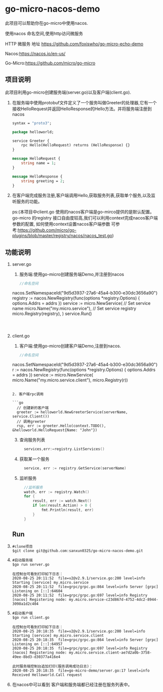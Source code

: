 # go-micro-nacos-demo

此项目可以帮助你在go-micro中使用nacos.

使用nacos 命名空间,使用http访问微服务

HTTP 微服务 地址  https://github.com/foxiswho/go-micro-echo-demo


Nacos:https://nacos.io/en-us/

Go-Micro:https://github.com/micro/go-micro

## 项目说明

此项目利用go-micro创建服务端(server.go)以及客户端(client.go).

1. 在服务端中使用protobuf文件定义了一个服务叫做Greeter的处理器,它有一个接收HelloRequest并返回HelloResponse的Hello方法。并将服务端注册到nacos

   ```protobuf
   syntax = "proto3";
   
   package helloworld;
   
   service Greeter {
       rpc Hello(HelloRequest) returns (HelloResponse) {}
   }
   
   message HelloRequest {
       string name = 1;
   }
   
   message HelloResponse {
       string greeting = 2;
   }
   ```

2. 在客户端完成服务注册,客户端调用Hello,获取服务列表,获取单个服务,以及监听服务的功能。

   ps:(本项目中client.go 使用的nacos客户端是go-mirco提供的是默认配置。go-micro 的registry 接口自由度较高,我们可以利用context完成nacos客户端参数的配置, 如何使用context设置nacos客户端参数 可参考:https://github.com/micro/go-plugins/blob/master/registry/nacos/nacos_test.go)

## 功能说明

1. server.go

   1. 服务端:使用go-micro创建服务端Demo,并注册到nacos

      ```go
      //命名空间
   nacos.SetNamespaceId("9d5d3937-27a6-45a4-b300-e30dc3656a90")
         registry := nacos.NewRegistry(func(options *registry.Options) {
         		options.Addrs = addrs
         })
         service := micro.NewService(
         		// Set service name
         		micro.Name("my.micro.service"),
         		// Set service registry
         		micro.Registry(registry),
         )
         service.Run()
      
      
      ```

      

2. client.go

   1. 客户端:使用go-micro创建客户端Demo,注册到nacos.

      ```go
      //命名空间
   nacos.SetNamespaceId("9d5d3937-27a6-45a4-b300-e30dc3656a90")
      	r := nacos.NewRegistry(func(options *registry.Options) {
      		options.Addrs = addrs
      	})
      	service := micro.NewService(
      		micro.Name("my.micro.service.client"),
      		micro.Registry(r))
      ```

   2. 客户端rpc调用

      ```go
      	// 创建新的客户端
      	greeter := helloworld.NewGreeterService(serverName, service.Client())
      	// 调用greeter
      	rsp, err := greeter.Hello(context.TODO(), &helloworld.HelloRequest{Name: "John"})
      ```

   3. 查询服务列表

      ```go
      	services,err:=registry.ListServices()
      ```

   4. 获取某一个服务

      ```go
      	service, err := registry.GetService(serverName)
      ```

   5. 监听服务

      ```go
      	//监听服务
      	watch, err := registry.Watch()
      	for {
      		result, err := watch.Next()
      		if len(result.Action) > 0 {
      			fmt.Println(result, err)
      		}
      	}
      ```

   ## Run

1. ```
   #clone项目
   $git clone git@github.com:sanxun0325/go-micro-nacos-demo.git
   ```

2. ```
   #启动服务端
   $go run server.go
   
   在控制台可看到打印如下日志：
   2020-08-25 20:11:52  file=v2@v2.9.1/service.go:200 level=info Starting [service] my.micro.service
   2020-08-25 20:11:52  file=grpc/grpc.go:864 level=info Server [grpc] Listening on [::]:64604
   2020-08-25 20:11:52  file=grpc/grpc.go:697 level=info Registry [nacos] Registering node: my.micro.service-c23d867d-4752-4dc2-8944-3098a1d2c404
   
   ```

3. ```
   #启动客户端
   $go run client.go
   
   在控制台可看到打印如下日志：
   2020-08-25 20:18:35  file=v2@v2.9.1/service.go:200 level=info Starting [service] my.micro.service.client
   2020-08-25 20:18:35  file=grpc/grpc.go:864 level=info Server [grpc] Listening on [::]:64957
   2020-08-25 20:18:35  file=grpc/grpc.go:697 level=info Registry [nacos] Registering node: my.micro.service.client-ae7d2a0b-3758-49ee-8bd3-d30377a416e4
   
   此时服务端控制台追加打印(服务调用成功日志)：
   2020-08-25 20:18:35  file=go-micro-demo/server.go:17 level=info Received Helloworld.Call request
   ```

4. 在nacos中可以看到 客户端和服务端都已经注册在服务列表中。